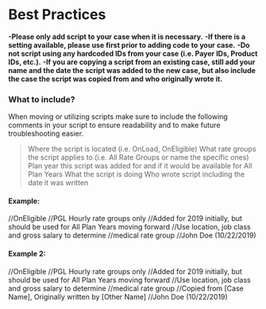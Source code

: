 # Best Practices

**-Please only add script to your case when it is necessary.**
**-If there is a setting available, please use first prior to adding code to your case.**
**-Do not script using any hardcoded IDs from your case (i.e. Payer IDs, Product IDs, etc.).**
**-If you are copying a script from an existing case, still add your name and the date
the script was added to the new case, but also include the case the script was copied from
and who originally wrote it.**

### What to include?

When moving or utilizing scripts make sure to include the following comments in your script to ensure readability and to make future troubleshooting easier.

> Where the script is located (i.e. OnLoad, OnEligible)
> What rate groups the script applies to (i.e. All Rate Groups or name the specific ones)
> Plan year this script was added for and if it would be available for All Plan Years
> What the script is doing
> Who wrote script including the date it was written

#### Example:

//OnEligible
//PGL Hourly rate groups only
//Added for 2019 initially, but should be used for All Plan Years moving forward
//Use location, job class and gross salary to determine
//medical rate group
//John Doe (10/22/2019)

#### Example 2:

//OnEligible
//PGL Hourly rate groups only
//Added for 2019 initially, but should be used for All Plan Years moving forward
//Use location, job class and gross salary to determine
//medical rate group
//Copied from [Case Name], Originally written by [Other Name]
//John Doe (10/22/2019)
